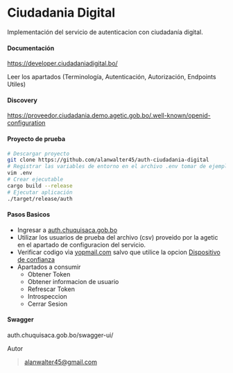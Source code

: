 # Ciudadania Digital

Implementación del servicio de autenticacion con ciudadanía digital.

#### Documentación

https://developer.ciudadaniadigital.bo/

Leer los apartados (Terminología, Autenticación, Autorización, Endpoints Utiles)

#### Discovery

https://proveedor.ciudadania.demo.agetic.gob.bo/.well-known/openid-configuration

#### Proyecto de prueba

```sh
# Descargar proyecto
git clone https://github.com/alanwalter45/auth-ciudadania-digital
# Registrar las variables de entorno en el archivo .env tomar de ejemplo el archivo .env.example
vim .env
# Crear ejecutable
cargo build --release
# Ejecutar aplicación
./target/release/auth
```


#### Pasos Basicos

- Ingresar a [auth.chuquisaca.gob.bo](https://auth.chuquisaca.gob.bo)
- Utilizar los usuarios de prueba del archivo (csv) proveido por la agetic en el apartado de configuracion del servicio.
- Verificar codigo vìa [yopmail.com](https://yopmail.com/en/wm) salvo que utilice la opcion <u>Dispositivo de confianza</u>
- Apartados a consumir
    - Obtener Token
    - Obtener informacion de usuario
    - Refrescar Token
    - Introspeccion
    - Cerrar Sesion

#### Swagger

auth.chuquisaca.gob.bo/swagger-ui/


Autor

>alanwalter45@gmail.com